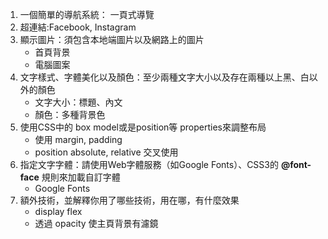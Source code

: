 1. 一個簡單的導航系統：
    一頁式導覽
2. 超連結:Facebook, Instagram
3. 顯示圖片：須包含本地端圖片以及網路上的圖片
    - 首頁背景
    - 電腦圖案
4. 文字樣式、字體美化以及顏色：至少兩種文字大小以及存在兩種以上黑、白以外的顏色
    - 文字大小：標題、內文
    - 顏色：多種背景色 
5. 使用CSS中的 box model或是position等 properties來調整布局
    - 使用 margin, padding
    - position absolute, relative 交叉使用
6. 指定文字字體：請使用Web字體服務（如Google Fonts）、CSS3的 **@font-face** 規則來加載自訂字體
    - Google Fonts
7. 額外技術，並解釋你用了哪些技術，用在哪，有什麼效果
    - display flex
    - 透過 opacity 使主頁背景有濾鏡
